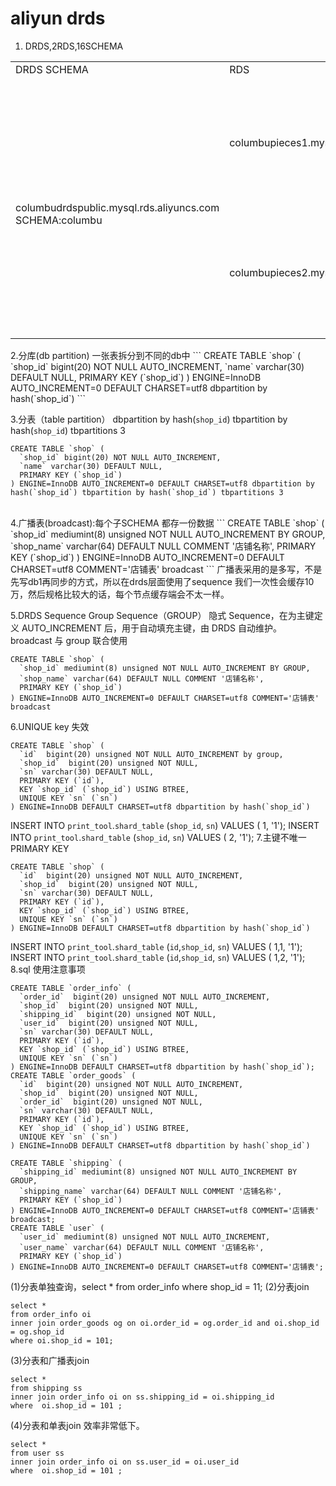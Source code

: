 # aliyun drds
1. DRDS,2RDS,16SCHEMA
<table>
<tr>
<td>DRDS SCHEMA</td>
<td>RDS</td>
<td>RDS SCHEMA</td>
</tr>
<tr>
    <td rowspan="16"> <br/>
        columbudrdspublic.mysql.rds.aliyuncs.com<br/>
        SCHEMA:columbu </td>
    <td rowspan="8">columbupieces1.mysql.rds.aliyuncs.com</td>
    <td>columbu_jmay_0000</td>
</tr>
<tr><td>columbu_jmay_0001</td></tr><tr><td>columbu_jmay_0002</td></tr><tr><td>columbu_jmay_0003</td></tr><tr><td>columbu_jmay_0004</td></tr><tr><td>columbu_jmay_0005</td></tr><tr><td>columbu_jmay_0006</td></tr><tr><td>columbu_jmay_0007</td></tr>
 <tr>
    <td rowspan="8">columbupieces2.mysql.rds.aliyuncs.com</td>
    <td>columbu_jmay_0008</td>
</tr>
<tr><td>columbu_jmay_0009</td></tr><tr><td>columbu_jmay_0010</td></tr><tr><td>columbu_jmay_0011</td></tr><tr><td>columbu_jmay_0012</td></tr><tr><td>columbu_jmay_0013</td></tr><tr><td>columbu_jmay_0014</td></tr><tr><td>columbu_jmay_0015</td></tr>
</table>
2.分库(db partition)
一张表拆分到不同的db中
```
CREATE TABLE `shop` (
  `shop_id` bigint(20) NOT NULL AUTO_INCREMENT,
  `name` varchar(30) DEFAULT NULL,
  PRIMARY KEY (`shop_id`)
) ENGINE=InnoDB AUTO_INCREMENT=0 DEFAULT CHARSET=utf8 dbpartition by hash(`shop_id`)
```

3.分表（table partition）
dbpartition by hash(`shop_id`) 
tbpartition by hash(`shop_id`) tbpartitions 3
``` 
CREATE TABLE `shop` (
  `shop_id` bigint(20) NOT NULL AUTO_INCREMENT,
  `name` varchar(30) DEFAULT NULL,
  PRIMARY KEY (`shop_id`)
) ENGINE=InnoDB AUTO_INCREMENT=0 DEFAULT CHARSET=utf8 dbpartition by hash(`shop_id`) tbpartition by hash(`shop_id`) tbpartitions 3
``` 
 <br/>
4.广播表(broadcast):每个子SCHEMA 都存一份数据  
``` 
CREATE TABLE `shop` (
  `shop_id` mediumint(8) unsigned NOT NULL AUTO_INCREMENT BY GROUP,
  `shop_name` varchar(64) DEFAULT NULL COMMENT '店铺名称',
  PRIMARY KEY (`shop_id`)
) ENGINE=InnoDB AUTO_INCREMENT=0 DEFAULT CHARSET=utf8 COMMENT='店铺表' broadcast
``` 
广播表采用的是多写，不是先写db1再同步的方式，所以在drds层面使用了sequence
我们一次性会缓存10万，然后规格比较大的话，每个节点缓存端会不太一样。


5.DRDS Sequence
Group Sequence（GROUP）
隐式 Sequence，在为主键定义 AUTO_INCREMENT 后，用于自动填充主键，由 DRDS 自动维护。
broadcast 与 group 联合使用
``` 
CREATE TABLE `shop` (
  `shop_id` mediumint(8) unsigned NOT NULL AUTO_INCREMENT BY GROUP,
  `shop_name` varchar(64) DEFAULT NULL COMMENT '店铺名称',
  PRIMARY KEY (`shop_id`)
) ENGINE=InnoDB AUTO_INCREMENT=0 DEFAULT CHARSET=utf8 COMMENT='店铺表' broadcast
``` 
6.UNIQUE key 失效
``` 
CREATE TABLE `shop` (
  `id`  bigint(20) unsigned NOT NULL AUTO_INCREMENT by group,
  `shop_id`  bigint(20) unsigned NOT NULL,
  `sn` varchar(30) DEFAULT NULL,
  PRIMARY KEY (`id`),
  KEY `shop_id` (`shop_id`) USING BTREE,
  UNIQUE KEY `sn` (`sn`)
) ENGINE=InnoDB DEFAULT CHARSET=utf8 dbpartition by hash(`shop_id`) 
``` 
INSERT INTO `print_tool`.`shard_table` (`shop_id`, `sn`) VALUES ( 1, '1');
INSERT INTO `print_tool`.`shard_table` (`shop_id`, `sn`) VALUES ( 2, '1');
7.主键不唯一 PRIMARY KEY
``` 
CREATE TABLE `shop` (
  `id`  bigint(20) unsigned NOT NULL AUTO_INCREMENT,
  `shop_id`  bigint(20) unsigned NOT NULL,
  `sn` varchar(30) DEFAULT NULL,
  PRIMARY KEY (`id`),
  KEY `shop_id` (`shop_id`) USING BTREE,
  UNIQUE KEY `sn` (`sn`)
) ENGINE=InnoDB DEFAULT CHARSET=utf8 dbpartition by hash(`shop_id`) 
``` 
INSERT INTO `print_tool`.`shard_table` (`id`,`shop_id`, `sn`) VALUES ( 1,1, '1');
INSERT INTO `print_tool`.`shard_table` (`id`,`shop_id`, `sn`) VALUES ( 1,2, '1');
8.sql 使用注意事项
``` 
CREATE TABLE `order_info` (
  `order_id`  bigint(20) unsigned NOT NULL AUTO_INCREMENT,
  `shop_id`  bigint(20) unsigned NOT NULL,
  `shipping_id`  bigint(20) unsigned NOT NULL,
  `user_id`  bigint(20) unsigned NOT NULL,
  `sn` varchar(30) DEFAULT NULL,
  PRIMARY KEY (`id`),
  KEY `shop_id` (`shop_id`) USING BTREE,
  UNIQUE KEY `sn` (`sn`)
) ENGINE=InnoDB DEFAULT CHARSET=utf8 dbpartition by hash(`shop_id`);
CREATE TABLE `order_goods` (
  `id`  bigint(20) unsigned NOT NULL AUTO_INCREMENT,
  `shop_id`  bigint(20) unsigned NOT NULL,
  `order_id`  bigint(20) unsigned NOT NULL,
  `sn` varchar(30) DEFAULT NULL,
  PRIMARY KEY (`id`),
  KEY `shop_id` (`shop_id`) USING BTREE,
  UNIQUE KEY `sn` (`sn`)
) ENGINE=InnoDB DEFAULT CHARSET=utf8 dbpartition by hash(`shop_id`)
``` 
``` 
CREATE TABLE `shipping` (
  `shipping_id` mediumint(8) unsigned NOT NULL AUTO_INCREMENT BY GROUP,
  `shipping_name` varchar(64) DEFAULT NULL COMMENT '店铺名称',
  PRIMARY KEY (`shop_id`)
) ENGINE=InnoDB AUTO_INCREMENT=0 DEFAULT CHARSET=utf8 COMMENT='店铺表' broadcast;
CREATE TABLE `user` (
  `user_id` mediumint(8) unsigned NOT NULL AUTO_INCREMENT,
  `user_name` varchar(64) DEFAULT NULL COMMENT '店铺名称',
  PRIMARY KEY (`shop_id`)
) ENGINE=InnoDB AUTO_INCREMENT=0 DEFAULT CHARSET=utf8 COMMENT='店铺表';
``` 

(1)分表单独查询，select * from order_info where shop_id = 11;
(2)分表join
``` 
select * 
from order_info oi 
inner join order_goods og on oi.order_id = og.order_id and oi.shop_id = og.shop_id 
where oi.shop_id = 101;
``` 
(3)分表和广播表join
``` 
select *
from shipping ss 
inner join order_info oi on ss.shipping_id = oi.shipping_id 
where  oi.shop_id = 101 ;
``` 
(4)分表和单表join 效率非常低下。 
``` 
select *
from user ss 
inner join order_info oi on ss.user_id = oi.user_id 
where  oi.shop_id = 101 ;
``` 


